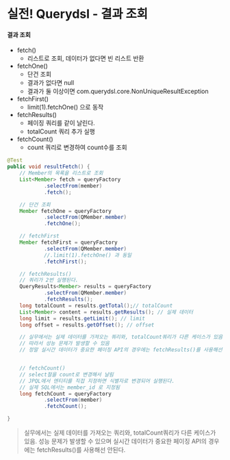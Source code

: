 # 실전! Querydsl - 결과 조회

#### 결과 조회
- fetch()
    - 리스트로 조회, 데이터가 없다면 빈 리스트 반환
- fetchOne()
    - 단건 조회
    - 결과가 없다면 null
    - 결과가 둘 이상이면 com.querydsl.core.NonUniqueResultException
- fetchFirst()
    - limit(1).fetchOne() 으로 동작
- fetchResults()
    - 페이징 쿼리를 같이 날린다.
    - totalCount 쿼리 추가 실행
- fetchCount()
    - count 쿼리로 변경하여 count수를 조회

```java
@Test
public void resultFetch() {
    // Member의 목록을 리스트로 조회
    List<Member> fetch = queryFactory
            .selectFrom(member)
            .fetch();

    // 단건 조회
    Member fetchOne = queryFactory
            .selectFrom(QMember.member)
            .fetchOne();

    // fetchFirst
    Member fetchFirst = queryFactory
            .selectFrom(QMember.member)
            //.limit(1).fetchOne() 과 동일
            .fetchFirst();

    // fetchResults()
    // 쿼리가 2번 실행된다.
    QueryResults<Member> results = queryFactory
            .selectFrom(QMember.member)
            .fetchResults();
    long totalCount = results.getTotal();// totalCount
    List<Member> content = results.getResults(); // 실제 데이터
    long limit = results.getLimit(); // limit
    long offset = results.getOffset(); // offset

    // 실무에서는 실제 데이터를 가져오는 쿼리와, totalCount쿼리가 다른 케이스가 있음
    // 따라서 성능 문제가 발생할 수 있음
    // 정말 실시간 데이터가 중요한 페이징 API의 경우에는 fetchResults()를 사용해선 안된다.


    // fetchCount()
    // select절을 count로 변경해서 날림
    // JPQL에서 엔티티를 직접 지정하면 식별자로 변경되어 실행된다.
    // 실제 SQL에서는 member_id 로 지정됨
    long fetchCount = queryFactory
            .selectFrom(member)
            .fetchCount();

}
```

> 실무에서는 실제 데이터를 가져오는 쿼리와, totalCount쿼리가 다른 케이스가 있음. 성능 문제가 발생할 수 있으며 실시간 데이터가 중요한 페이징 API의 경우에는 fetchResults()를 사용해선 안된다.
